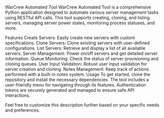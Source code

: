 WarCrew Automated Tool
WarCrew Automated Tool is a comprehensive Python application designed to automate various server management tasks using RESTful API calls. This tool supports creating, cloning, and listing servers, managing server power states, monitoring process statuses, and more.

Features
Create Servers: Easily create new servers with custom specifications.
Clone Servers: Clone existing servers with user-defined configurations.
List Servers: Retrieve and display a list of all available servers.
Server Management: Power on/off servers and get detailed server information.
Queue Monitoring: Check the status of server provisioning and cloning queues.
User Input Validation: Robust user input validation for server creation and cloning.
Notes Management: Keep track of actions performed with a built-in notes system.
Usage
To get started, clone the repository and install the necessary dependencies. The tool includes a user-friendly menu for navigating through its features. Authentication tokens are securely generated and managed to ensure safe API interactions.

Feel free to customize this description further based on your specific needs and preferences.
